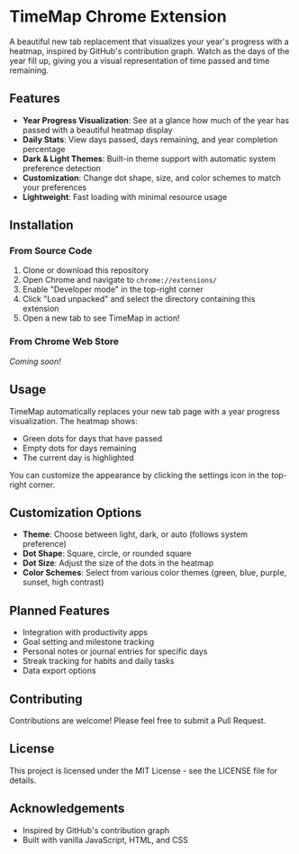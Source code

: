 # TimeMap Chrome Extension

A beautiful new tab replacement that visualizes your year's progress with a heatmap, inspired by GitHub's contribution graph. Watch as the days of the year fill up, giving you a visual representation of time passed and time remaining.

## Features  

- **Year Progress Visualization**: See at a glance how much of the year has passed with a beautiful heatmap display
- **Daily Stats**: View days passed, days remaining, and year completion percentage
- **Dark & Light Themes**: Built-in theme support with automatic system preference detection
- **Customization**: Change dot shape, size, and color schemes to match your preferences
- **Lightweight**: Fast loading with minimal resource usage

## Installation

### From Source Code

1. Clone or download this repository
2. Open Chrome and navigate to `chrome://extensions/`
3. Enable "Developer mode" in the top-right corner
4. Click "Load unpacked" and select the directory containing this extension
5. Open a new tab to see TimeMap in action!

### From Chrome Web Store

*Coming soon!*

## Usage

TimeMap automatically replaces your new tab page with a year progress visualization. The heatmap shows:
- Green dots for days that have passed
- Empty dots for days remaining
- The current day is highlighted

You can customize the appearance by clicking the settings icon in the top-right corner.

## Customization Options

- **Theme**: Choose between light, dark, or auto (follows system preference)
- **Dot Shape**: Square, circle, or rounded square
- **Dot Size**: Adjust the size of the dots in the heatmap
- **Color Schemes**: Select from various color themes (green, blue, purple, sunset, high contrast)

## Planned Features

- Integration with productivity apps
- Goal setting and milestone tracking
- Personal notes or journal entries for specific days
- Streak tracking for habits and daily tasks
- Data export options

## Contributing

Contributions are welcome! Please feel free to submit a Pull Request.

## License

This project is licensed under the MIT License - see the LICENSE file for details.

## Acknowledgements

- Inspired by GitHub's contribution graph
- Built with vanilla JavaScript, HTML, and CSS 
